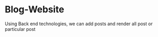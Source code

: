 # Blog-Website
Using Back end technologies, we can add posts and render all post or particular post
